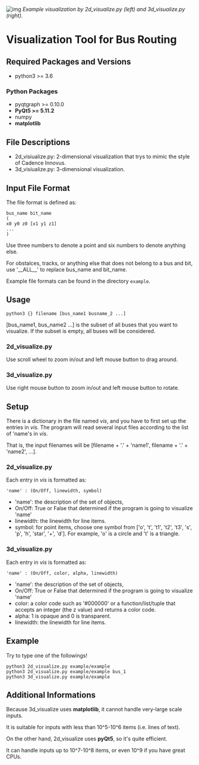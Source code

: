 ![img](https://github.com/Daikon-Sun/Routing-Visualization/raw/master/BR/BR.png)
*Example visualization by 2d_visualize.py (left) and 3d_visualize.py (right).*

# Visualization Tool for Bus Routing

## Required Packages and Versions
- python3 >= 3.6

### Python Packages
- pyqtgraph >= 0.10.0
- **PyQt5 >= 5.11.2**
- numpy
- **matplotlib**

## File Descriptions
- 2d_visiualize.py: 2-dimensional visualization that trys to mimic the style of Cadence Innovus.
- 3d_visiualize.py: 3-dimensional visualization.

## Input File Format
The file format is defined as:
```
bus_name bit_name
(
x0 y0 z0 [x1 y1 z1]
...
)
```
Use three numbers to denote a point and six numbers to denote anything else.

For obstalces, tracks, or anything else that does not belong to a bus and bit,
use '\_\_ALL\_\_' to replace bus_name and bit_name.

Example file formats can be found in the directory `example`.

## Usage
```
python3 {} filename [bus_name1 busname_2 ...]
```
[bus_name1, bus_name2 ...] is the subset of all buses that you want to visualize.
If the subset is empty, all buses will be considered.

### 2d_visualize.py
Use scroll wheel to zoom in/out and left mouse button to drag around.

### 3d_visualize.py
Use right mouse button to zoom in/out and left mouse button to rotate.

## Setup
There is a dictionary in the file named *vis*, and you have to first set up the entries in *vis*.
The program will read several input files according to the list of 'name's in *vis*.

That is, the input filenames will be [filename + '.' + 'name1', filename + '.' + 'name2', ...].

### 2d_visualize.py
Each entry in *vis* is formatted as: 
```
'name' : (On/Off, linewidth, symbol)
```
- 'name': the description of the set of objects,
- On/Off: True or False that determined if the program is going to visualize 'name'
- linewidth: the linewidth for line items.
- symbol: for point items, choose one symbol from ['o', 't', 't1', 't2', 't3', 's', 'p', 'h', 'star', '+', 'd']. For example, 'o' is a circle and 't' is a triangle.

### 3d_visualize.py
Each entry in *vis* is formatted as: 
```
'name' : (On/Off, color, alpha, linewidth)
```
- 'name': the description of the set of objects,
- On/Off: True or False that determined if the program is going to visualize 'name'
- color: a color code such as '#000000' or a function/list/tuple that accepts an integer (the z value) and returns a color code.
- alpha: 1 is opaque and 0 is transparent.
- linewidth: the linewidth for line items.

## Example
Try to type one of the followings!
```
python3 2d_visualize.py example/example
python3 2d_visualize.py example/example bus_1
python3 3d_visualize.py example/example
```

## Additional Informations
Because 3d_visualize uses **matplotlib**, it cannot handle very-large scale inputs.

It is suitable for inputs with less than 10^5-10^6 items (i.e. lines of text).

On the other hand, 2d_visualize uses **pyQt5**, so it's quite efficient.

It can handle inputs up to 10^7-10^8 items, or even 10^9 if you have great CPUs.
